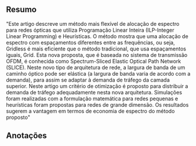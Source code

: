 ## Resumo

"Este artigo descreve um método mais flexível de
alocação de espectro para redes ópticas que utiliza
Programação Linear Inteira (ILP-Integer Linear
Programming) e Heurísticas. O método mostra que uma
alocação de espectro com espaçamentos diferentes entre as
frequências, ou seja, Gridless é mais eficiente que o método
tradicional, que usa espaçamentos iguais, Grid. Esta nova
proposta, que é baseada no sistema de transmissão OFDM, é
conhecida como Spectrum-Sliced Elastic Optical Path Network
(SLICE). Neste novo tipo de arquitetura de rede, a largura de
banda de um caminho óptico pode ser elástica (a largura de
banda varia de acordo com a demanda), para assim se adaptar
à demanda de tráfego da camada superior. Neste artigo um
critério de otimização é proposto para distribuir a demanda de
tráfego adequadamente nesta nova arquitetura. Simulações
foram realizadas com a formulação matemática para redes
pequenas e heurísticas foram propostas para redes de grande
dimensão. Os resultados sugerem a vantagem em termos de
economia de espectro do método proposto"


## Anotações

